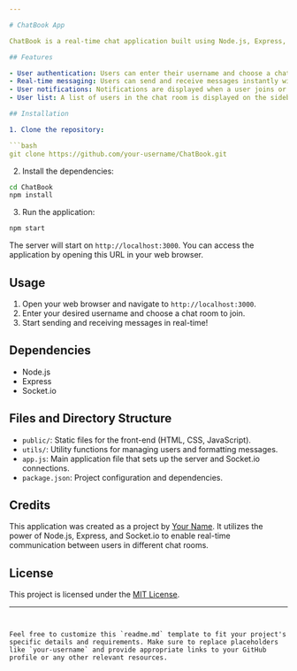 ```yaml
---

# ChatBook App

ChatBook is a real-time chat application built using Node.js, Express, and Socket.io. It allows users to join different chat rooms and communicate with each other in real-time.

## Features

- User authentication: Users can enter their username and choose a chat room to join.
- Real-time messaging: Users can send and receive messages instantly within the chat rooms.
- User notifications: Notifications are displayed when a user joins or leaves a chat room.
- User list: A list of users in the chat room is displayed on the sidebar.

## Installation

1. Clone the repository:

```bash
git clone https://github.com/your-username/ChatBook.git
```

2. Install the dependencies:

```bash
cd ChatBook
npm install
```

3. Run the application:

```bash
npm start
```

The server will start on `http://localhost:3000`. You can access the application by opening this URL in your web browser.

## Usage

1. Open your web browser and navigate to `http://localhost:3000`.
2. Enter your desired username and choose a chat room to join.
3. Start sending and receiving messages in real-time!

## Dependencies

- Node.js
- Express
- Socket.io

## Files and Directory Structure

- `public/`: Static files for the front-end (HTML, CSS, JavaScript).
- `utils/`: Utility functions for managing users and formatting messages.
- `app.js`: Main application file that sets up the server and Socket.io connections.
- `package.json`: Project configuration and dependencies.

## Credits

This application was created as a project by [Your Name](https://github.com/your-username). It utilizes the power of Node.js, Express, and Socket.io to enable real-time communication between users in different chat rooms.

## License

This project is licensed under the [MIT License](LICENSE).

---
```


Feel free to customize this `readme.md` template to fit your project's specific details and requirements. Make sure to replace placeholders like `your-username` and provide appropriate links to your GitHub profile or any other relevant resources.
